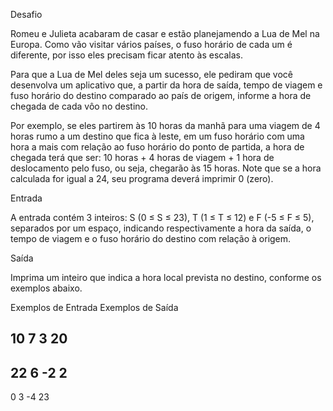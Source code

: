 Desafio

Romeu e Julieta acabaram de casar e estão planejamendo a Lua de Mel na Europa. Como vão visitar vários países, o fuso horário de cada um é diferente, por isso eles precisam ficar atento às escalas.

Para que a Lua de Mel deles seja um sucesso, ele pediram que você desenvolva um aplicativo que, a partir da hora de saída, tempo de viagem e fuso horário do destino comparado ao país de origem, informe a hora de chegada de cada vôo no destino. 

Por exemplo, se eles partirem às 10 horas da manhã para uma viagem de 4 horas rumo a um destino que fica à leste, em um fuso horário com uma hora a mais com relação ao fuso horário do ponto de partida, a hora de chegada terá que ser: 10 horas + 4 horas de viagem + 1 hora de deslocamento pelo fuso, ou seja, chegarão às 15 horas. Note que se a hora calculada for igual a 24, seu programa deverá imprimir 0 (zero).

Entrada

A entrada contém 3 inteiros: S (0 ≤ S ≤ 23), T (1 ≤ T ≤ 12) e F (-5 ≤ F ≤ 5), separados por um espaço, indicando respectivamente a hora da saída, o tempo de viagem e o fuso horário do destino com relação à origem.

Saída

Imprima um inteiro que indica a hora local prevista no destino, conforme os exemplos abaixo.
 
Exemplos de Entrada 	Exemplos de Saída

10 7 3                  20
--
22 6 -2                 2
--
0 3 -4                  23
